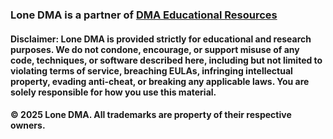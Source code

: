 ### Lone DMA is a partner of [DMA Educational Resources](https://github.com/dma-educational-resources)

#### Disclaimer: Lone DMA is provided strictly for educational and research purposes. We do not condone, encourage, or support misuse of any code, techniques, or software described here, including but not limited to violating terms of service, breaching EULAs, infringing intellectual property, evading anti-cheat, or breaking any applicable laws. You are solely responsible for how you use this material.

#### © 2025 Lone DMA. All trademarks are property of their respective owners.
